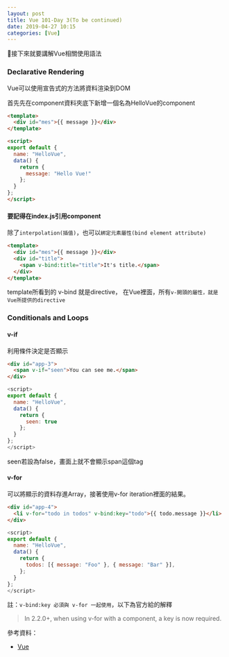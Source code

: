 ```yaml
---
layout: post
title: Vue 101-Day 3(To be continued)
date: 2019-04-27 10:15
categories: [Vue]
---
```


接下來就要講解Vue相關使用語法

### Declarative Rendering
Vue可以使用宣告式的方法將資料渲染到DOM

首先先在component資料夾底下新增一個名為HelloVue的component

```HTML
<template>
  <div id="mes">{{ message }}</div>
</template>

<script>
export default {
  name: "HelloVue",
  data() {
    return {
      message: "Hello Vue!"
    };
  }
};
</script>
```

#### 要記得在index.js引用component

除了`interpolation(插值)`，也可以`綁定元素屬性(bind element attribute)`

```HTML
<template>
  <div id="mes">{{ message }}</div>
  <div id="title">
    <span v-bind:title="title">It's title.</span>
  </div>
</template>
```

template所看到的 v-bind 就是directive，
在Vue裡面，所有`v-開頭的屬性，就是Vue所提供的directive`

### Conditionals and Loops

#### v-if
利用條件決定是否顯示

```HTML
<div id="app-3">
  <span v-if="seen">You can see me.</span>
</div>
```

```javascript
<script>
export default {
  name: "HelloVue",
  data() {
    return {
      seen: true
    };
  }
};
</script>
```

seen若設為false，畫面上就不會顯示span這個tag

#### v-for
可以將顯示的資料存進Array，接著使用v-for iteration裡面的結果。

```HTML
<div id="app-4">
  <li v-for="todo in todos" v-bind:key="todo">{{ todo.message }}</li>
</div>
```

```javascript
<script>
export default {
  name: "HelloVue",
  data() {
    return {
      todos: [{ message: "Foo" }, { message: "Bar" }],
    };
  }
};
</script>
```

註：`v-bind:key 必須與 v-for 一起使用`，以下為官方給的解釋
> In 2.2.0+, when using v-for with a component, a key is now required.

參考資料：
- [Vue](https://vuejs.org/v2/guide/)
